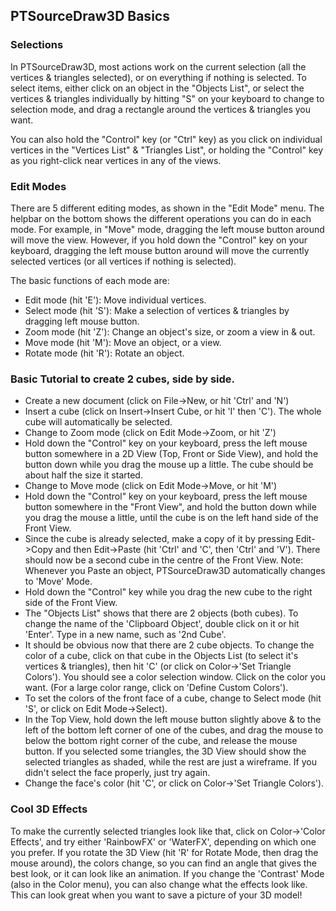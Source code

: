 ## PTSourceDraw3D Basics

### Selections

In PTSourceDraw3D, most actions work on the current selection (all the vertices & triangles selected), or on everything if nothing is selected.
To select items, either click on an object in the "Objects List", or select the vertices & triangles individually by hitting "S" on your keyboard to change to selection mode, and drag a rectangle around the vertices & triangles you want.

You can also hold the "Control" key (or "Ctrl" key) as you click on individual vertices in the "Vertices List" & "Triangles List", or holding the "Control" key as you right-click near vertices in any of the views.

### Edit Modes

There are 5 different editing modes, as shown in the "Edit Mode" menu. The helpbar on the bottom shows the different operations you can do in each mode. For example, in "Move" mode, dragging the left mouse button around will move the view.
However, if you hold down the "Control" key on your keyboard, dragging the left mouse button around will move the currently selected vertices (or all vertices if nothing is selected).

The basic functions of each mode are:
* Edit mode (hit 'E'):	Move individual vertices.
* Select mode (hit 'S'):	Make a selection of vertices & triangles by dragging left mouse button.
* Zoom mode (hit 'Z'):	Change an object's size, or zoom a view in & out.
* Move mode (hit 'M'):	Move an object, or a view.
* Rotate mode (hit 'R'):	Rotate an object.

### Basic Tutorial to create 2 cubes, side by side.

* Create a new document (click on File->New, or hit 'Ctrl' and 'N')
* Insert a cube (click on Insert->Insert Cube, or hit 'I' then 'C'). The whole cube will automatically be selected.
* Change to Zoom mode (click on Edit Mode->Zoom, or hit 'Z')
* Hold down the "Control" key on your keyboard, press the left mouse button somewhere in a 2D View (Top, Front or Side View), and hold the button down while you drag the mouse up a little. The cube should be about half the size it started.
 * Change to Move mode (click on Edit Mode->Move, or hit 'M')
 * Hold down the "Control" key on your keyboard, press the left mouse button somewhere in the "Front View", and hold the button down while you drag the mouse a little, until the cube is on the left hand side of the Front View.
* Since the cube is already selected, make a copy of it by pressing Edit->Copy and then Edit->Paste (hit 'Ctrl' and 'C', then 'Ctrl' and 'V'). 
There should now be a second cube in the centre of the Front View. 
Note: Whenever you Paste an object, PTSourceDraw3D automatically changes to 'Move' Mode.
* Hold down the "Control" key while you drag the new cube to the right side of the Front View.
* The "Objects List" shows that there are 2 objects (both cubes). To change the name of the 'Clipboard Object', double click on it or hit 'Enter'. Type in a new name, such as '2nd Cube'.
* It should be obvious now that there are 2 cube objects. To change the color of a cube, click on that cube in the Objects List (to select it's vertices & triangles), then hit 'C' (or click on Color->'Set Triangle Colors'). You should see a color selection window. Click on the color you want. (For a large color range, click on 'Define Custom Colors').
* To set the colors of the front face of a cube, change to Select mode (hit 'S', or click on Edit Mode->Select).
* In the Top View, hold down the left mouse button slightly above & to the left of the bottom left corner of one of the cubes, and drag the mouse to below the bottom right corner of the cube, and release the mouse button. 
If you selected some triangles, the 3D View should show the selected triangles as shaded, while the rest are just a wireframe. 
If you didn't select the face properly, just try again.
* Change the face's color (hit 'C', or click on Color->'Set Triangle Colors').

### Cool 3D Effects

To make the currently selected triangles look like that, click on Color->'Color Effects', and try either 'RainbowFX' or 'WaterFX', depending on which one you prefer. If you rotate the 3D View (hit 'R' for Rotate Mode, then drag the mouse around), the colors change, so you can find an angle that gives the best look, or it can look like an animation. If you change the 'Contrast' Mode (also in the Color menu), you can also change what the effects look like. 
This can look great when you want to save a picture of your 3D model!


